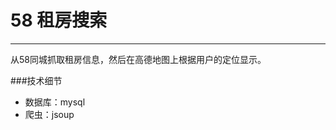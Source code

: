 # 58 租房搜索
----------------------------
从58同城抓取租房信息，然后在高德地图上根据用户的定位显示。

###技术细节
* 数据库：mysql
* 爬虫：jsoup
